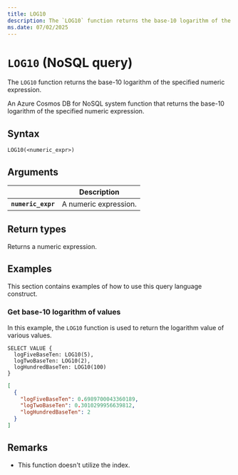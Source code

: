 ```yaml
---
title: LOG10
description: The `LOG10` function returns the base-10 logarithm of the specified numeric expression.
ms.date: 07/02/2025
---
```


# `LOG10` (NoSQL query)

The `LOG10` function returns the base-10 logarithm of the specified numeric expression.

An Azure Cosmos DB for NoSQL system function that returns the base-10 logarithm of the specified numeric expression.

## Syntax

```nosql
LOG10(<numeric_expr>)
```

## Arguments

| | Description |
| --- | --- |
| **`numeric_expr`** | A numeric expression. |

## Return types

Returns a numeric expression.

## Examples

This section contains examples of how to use this query language construct.

### Get base-10 logarithm of values

In this example, the `LOG10` function is used to return the logarithm value of various values.

```nosql
SELECT VALUE {
  logFiveBaseTen: LOG10(5),
  logTwoBaseTen: LOG10(2),
  logHundredBaseTen: LOG10(100)
}
```

```json
[
  {
    "logFiveBaseTen": 0.6989700043360189,
    "logTwoBaseTen": 0.3010299956639812,
    "logHundredBaseTen": 2
  }
]
```

## Remarks

- This function doesn't utilize the index.
